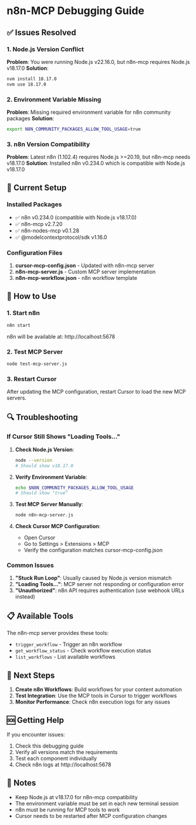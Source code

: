 # n8n-MCP Debugging Guide

## ✅ Issues Resolved

### 1. Node.js Version Conflict
**Problem**: You were running Node.js v22.16.0, but n8n-mcp requires Node.js v18.17.0
**Solution**: 
```bash
nvm install 18.17.0
nvm use 18.17.0
```

### 2. Environment Variable Missing
**Problem**: Missing required environment variable for n8n community packages
**Solution**:
```bash
export N8N_COMMUNITY_PACKAGES_ALLOW_TOOL_USAGE=true
```

### 3. n8n Version Compatibility
**Problem**: Latest n8n (1.102.4) requires Node.js >=20.19, but n8n-mcp needs v18.17.0
**Solution**: Installed n8n v0.234.0 which is compatible with Node.js v18.17.0

## 🔧 Current Setup

### Installed Packages
- ✅ n8n v0.234.0 (compatible with Node.js v18.17.0)
- ✅ n8n-mcp v2.7.20
- ✅ n8n-nodes-mcp v0.1.28
- ✅ @modelcontextprotocol/sdk v1.16.0

### Configuration Files
1. **cursor-mcp-config.json** - Updated with n8n-mcp server
2. **n8n-mcp-server.js** - Custom MCP server implementation
3. **n8n-mcp-workflow.json** - n8n workflow template

## 🚀 How to Use

### 1. Start n8n
```bash
n8n start
```
n8n will be available at: http://localhost:5678

### 2. Test MCP Server
```bash
node test-mcp-server.js
```

### 3. Restart Cursor
After updating the MCP configuration, restart Cursor to load the new MCP servers.

## 🔍 Troubleshooting

### If Cursor Still Shows "Loading Tools..."

1. **Check Node.js Version**:
   ```bash
   node --version
   # Should show v18.17.0
   ```

2. **Verify Environment Variable**:
   ```bash
   echo $N8N_COMMUNITY_PACKAGES_ALLOW_TOOL_USAGE
   # Should show "true"
   ```

3. **Test MCP Server Manually**:
   ```bash
   node n8n-mcp-server.js
   ```

4. **Check Cursor MCP Configuration**:
   - Open Cursor
   - Go to Settings > Extensions > MCP
   - Verify the configuration matches cursor-mcp-config.json

### Common Issues

1. **"Stuck Run Loop"**: Usually caused by Node.js version mismatch
2. **"Loading Tools..."**: MCP server not responding or configuration error
3. **"Unauthorized"**: n8n API requires authentication (use webhook URLs instead)

## 📋 Available Tools

The n8n-mcp server provides these tools:
- `trigger_workflow` - Trigger an n8n workflow
- `get_workflow_status` - Check workflow execution status
- `list_workflows` - List available workflows

## 🔄 Next Steps

1. **Create n8n Workflows**: Build workflows for your content automation
2. **Test Integration**: Use the MCP tools in Cursor to trigger workflows
3. **Monitor Performance**: Check n8n execution logs for any issues

## 🆘 Getting Help

If you encounter issues:
1. Check this debugging guide
2. Verify all versions match the requirements
3. Test each component individually
4. Check n8n logs at http://localhost:5678

## 📝 Notes

- Keep Node.js at v18.17.0 for n8n-mcp compatibility
- The environment variable must be set in each new terminal session
- n8n must be running for MCP tools to work
- Cursor needs to be restarted after MCP configuration changes 